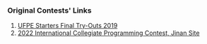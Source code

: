 ### Original Contests' Links

1. [UFPE Starters Final Try-Outs 2019](https://codeforces.com/gym/102020)
2. [2022 International Collegiate Programming Contest, Jinan Site](https://codeforces.com/gym/104076)